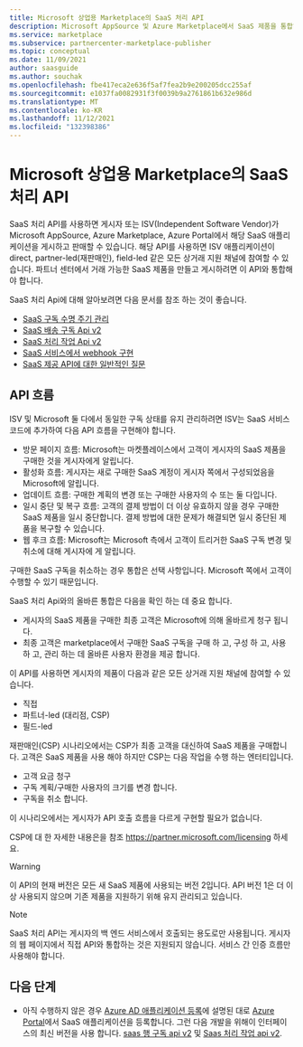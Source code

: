 ```yaml
---
title: Microsoft 상업용 Marketplace의 SaaS 처리 API
description: Microsoft AppSource 및 Azure Marketplace에서 SaaS 제품을 통합하는 데 사용할 수 있는 처리 API를 소개합니다.
ms.service: marketplace
ms.subservice: partnercenter-marketplace-publisher
ms.topic: conceptual
ms.date: 11/09/2021
author: saasguide
ms.author: souchak
ms.openlocfilehash: fbe417eca2e636f5af7fea2b9e200205dcc255af
ms.sourcegitcommit: e1037fa0082931f3f0039b9a2761861b632e986d
ms.translationtype: MT
ms.contentlocale: ko-KR
ms.lasthandoff: 11/12/2021
ms.locfileid: "132398386"
---
```

# <a name="saas-fulfillment-apis-in-the-microsoft-commercial-marketplace"></a>Microsoft 상업용 Marketplace의 SaaS 처리 API

SaaS 처리 API를 사용하면 게시자 또는 ISV(Independent Software Vendor)가 Microsoft AppSource, Azure Marketplace, Azure Portal에서 해당 SaaS 애플리케이션을 게시하고 판매할 수 있습니다. 해당 API를 사용하면 ISV 애플리케이션이 direct, partner-led(재판매인), field-led 같은 모든 상거래 지원 채널에 참여할 수 있습니다. 파트너 센터에서 거래 가능한 SaaS 제품을 만들고 게시하려면 이 API와 통합해야 합니다.

SaaS 처리 Api에 대해 알아보려면 다음 문서를 참조 하는 것이 좋습니다.
- [SaaS 구독 수명 주기 관리](pc-saas-fulfillment-life-cycle.md)
- [SaaS 배송 구독 Api v2](pc-saas-fulfillment-subscription-api.md)
- [SaaS 처리 작업 Api v2](pc-saas-fulfillment-operations-api.md)
- [SaaS 서비스에서 webhook 구현](pc-saas-fulfillment-webhook.md)
- [SaaS 제공 API에 대한 일반적인 질문](saas-fulfillment-apis-faq.yml)

## <a name="api-flows"></a>API 흐름

ISV 및 Microsoft 둘 다에서 동일한 구독 상태를 유지 관리하려면 ISV는 SaaS 서비스 코드에 추가하여 다음 API 흐름을 구현해야 합니다.

* 방문 페이지 흐름: Microsoft는 마켓플레이스에서 고객이 게시자의 SaaS 제품을 구매한 것을 게시자에게 알립니다.
* 활성화 흐름: 게시자는 새로 구매한 SaaS 계정이 게시자 쪽에서 구성되었음을 Microsoft에 알립니다.
* 업데이트 흐름: 구매한 계획의 변경 또는 구매한 사용자의 수 또는 둘 다입니다.
* 일시 중단 및 복구 흐름: 고객의 결제 방법이 더 이상 유효하지 않을 경우 구매한 SaaS 제품을 일시 중단합니다. 결제 방법에 대한 문제가 해결되면 일시 중단된 제품을 복구할 수 있습니다.
* 웹 후크 흐름: Microsoft는 Microsoft 측에서 고객이 트리거한 SaaS 구독 변경 및 취소에 대해 게시자에 게 알립니다.

구매한 SaaS 구독을 취소하는 경우 통합은 선택 사항입니다. Microsoft 쪽에서 고객이 수행할 수 있기 때문입니다.

SaaS 처리 Api와의 올바른 통합은 다음을 확인 하는 데 중요 합니다.

* 게시자의 SaaS 제품을 구매한 최종 고객은 Microsoft에 의해 올바르게 청구 됩니다.
* 최종 고객은 marketplace에서 구매한 SaaS 구독을 구매 하 고, 구성 하 고, 사용 하 고, 관리 하는 데 올바른 사용자 환경을 제공 합니다.

이 API를 사용하면 게시자의 제품이 다음과 같은 모든 상거래 지원 채널에 참여할 수 있습니다.

* 직접
* 파트너-led (대리점, CSP)
* 필드-led

재판매인(CSP) 시나리오에서는 CSP가 최종 고객을 대신하여 SaaS 제품을 구매합니다. 고객은 SaaS 제품을 사용 해야 하지만 CSP는 다음 작업을 수행 하는 엔터티입니다.

* 고객 요금 청구
* 구독 계획/구매한 사용자의 크기를 변경 합니다.
* 구독을 취소 합니다.

이 시나리오에서는 게시자가 API 호출 흐름을 다르게 구현할 필요가 없습니다.

CSP에 대 한 자세한 내용은을 참조 https://partner.microsoft.com/licensing 하세요.

>[!Warning]
>이 API의 현재 버전은 모든 새 SaaS 제품에 사용되는 버전 2입니다. API 버전 1은 더 이상 사용되지 않으며 기존 제품을 지원하기 위해 유지 관리되고 있습니다.

>[!Note]
>SaaS 처리 API는 게시자의 백 엔드 서비스에서 호출되는 용도로만 사용됩니다. 게시자의 웹 페이지에서 직접 API와 통합하는 것은 지원되지 않습니다. 서비스 간 인증 흐름만 사용해야 합니다.

## <a name="next-steps"></a>다음 단계

- 아직 수행하지 않은 경우 [Azure AD 애플리케이션 등록](./pc-saas-registration.md)에 설명된 대로 [Azure Portal](https://ms.portal.azure.com)에서 SaaS 애플리케이션을 등록합니다.  그런 다음 개발을 위해이 인터페이스의 최신 버전을 사용 합니다. [saas 행 구독 api v2](pc-saas-fulfillment-subscription-api.md) 및 [Saas 처리 작업 api v2](pc-saas-fulfillment-operations-api.md).
